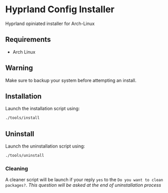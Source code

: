 # Hyprland Config Installer

Hyprland opiniated installer for Arch-Linux

## Requirements
- Arch Linux

## Warning
Make sure to backup your system before attempting an install.

## Installation
Launch the installation script using:
```bash
./tools/install
```

## Uninstall
Launch the uninstallation script using:
```bash
./tools/uninstall
```
### Cleaning
A cleaner script will be launch if your reply `yes` to the `Do you want to clean packages?`. 
_This question will be asked at the end of uninstallation process_